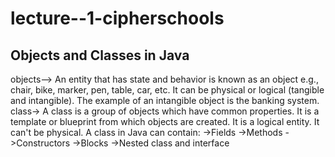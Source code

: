 # lecture--1-cipherschools
Objects and Classes in Java 
---------------------------
objects-->
An entity that has state and behavior is known as an object e.g., chair, bike, marker, pen, table, car, etc. It can be physical or logical (tangible and intangible). The example of an intangible object is the banking system.
class->
A class is a group of objects which have common properties. It is a template or blueprint from which objects are created. It is a logical entity. It can't be physical.
A class in Java can contain:
    ->Fields
    ->Methods
    ->Constructors
    ->Blocks
    ->Nested class and interface
